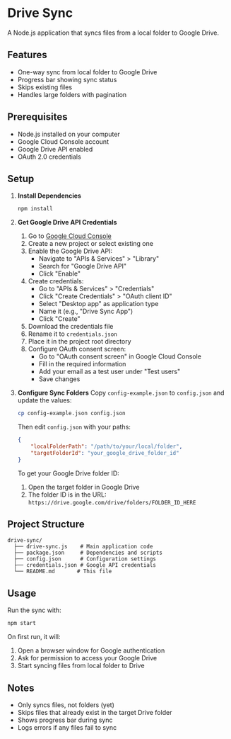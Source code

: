 # Drive Sync

A Node.js application that syncs files from a local folder to Google Drive.

## Features
- One-way sync from local folder to Google Drive
- Progress bar showing sync status
- Skips existing files
- Handles large folders with pagination

## Prerequisites
- Node.js installed on your computer
- Google Cloud Console account
- Google Drive API enabled
- OAuth 2.0 credentials

## Setup

1. **Install Dependencies**
   ```bash
   npm install
   ```

2. **Get Google Drive API Credentials**
   1. Go to [Google Cloud Console](https://console.cloud.google.com/)
   2. Create a new project or select existing one
   3. Enable the Google Drive API:
      - Navigate to "APIs & Services" > "Library"
      - Search for "Google Drive API"
      - Click "Enable"
   4. Create credentials:
      - Go to "APIs & Services" > "Credentials"
      - Click "Create Credentials" > "OAuth client ID"
      - Select "Desktop app" as application type
      - Name it (e.g., "Drive Sync App")
      - Click "Create"
   5. Download the credentials file
   6. Rename it to `credentials.json`
   7. Place it in the project root directory
   8. Configure OAuth consent screen:
      - Go to "OAuth consent screen" in Google Cloud Console
      - Fill in the required information
      - Add your email as a test user under "Test users"
      - Save changes

3. **Configure Sync Folders**
   Copy `config-example.json` to `config.json` and update the values:
   ```bash
   cp config-example.json config.json
   ```
   Then edit `config.json` with your paths:
   ```json
   {
       "localFolderPath": "/path/to/your/local/folder",
       "targetFolderId": "your_google_drive_folder_id"
   }
   ```

   To get your Google Drive folder ID:
   1. Open the target folder in Google Drive
   2. The folder ID is in the URL: `https://drive.google.com/drive/folders/FOLDER_ID_HERE`

## Project Structure
```
drive-sync/
  ├── drive-sync.js    # Main application code
  ├── package.json     # Dependencies and scripts
  ├── config.json      # Configuration settings
  ├── credentials.json # Google API credentials
  └── README.md       # This file
```

## Usage

Run the sync with:
```bash
npm start
```

On first run, it will:
1. Open a browser window for Google authentication
2. Ask for permission to access your Google Drive
3. Start syncing files from local folder to Drive

## Notes
- Only syncs files, not folders (yet)
- Skips files that already exist in the target Drive folder
- Shows progress bar during sync
- Logs errors if any files fail to sync